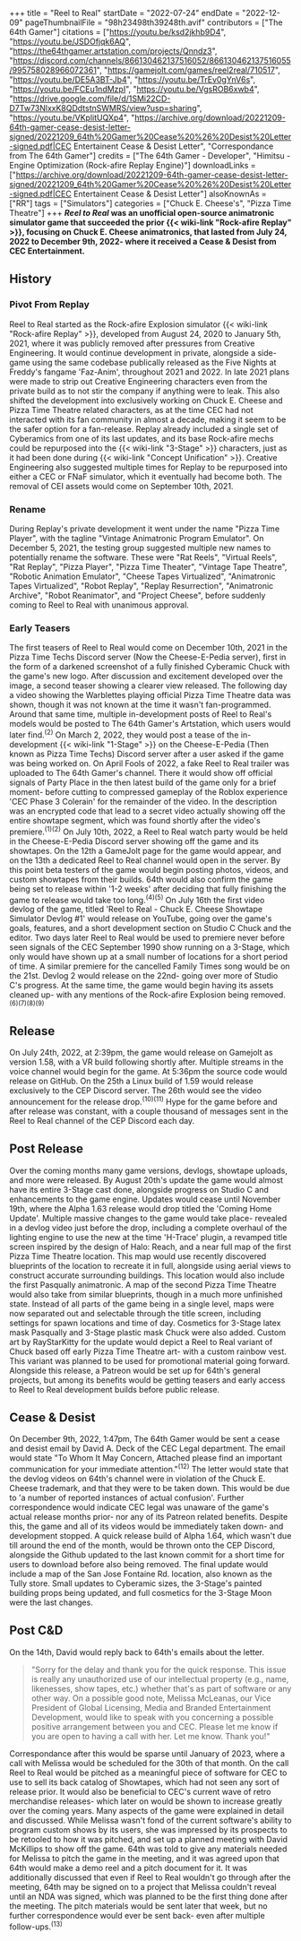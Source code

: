 +++
title = "Reel to Real"
startDate = "2022-07-24"
endDate = "2022-12-09"
pageThumbnailFile = "98h23498th39248th.avif"
contributors = ["The 64th Gamer"]
citations = ["https://youtu.be/ksd2jkhb9D4", "https://youtu.be/JSDOfjqk6AQ", "https://the64thgamer.artstation.com/projects/Qnndz3", "https://discord.com/channels/866130462137516052/866130462137516055/995758028966072361", "https://gamejolt.com/games/reel2real/710517", "https://youtu.be/DE5A3BT-Jb4", "https://youtu.be/TrEv0gYnV6s", "https://youtu.be/FCEu1ndMzpI", "https://youtu.be/VgsROB6xwb4", "https://drive.google.com/file/d/1SMi22CD-D7Tw73NlxxK8QDdtstnSWMRS/view?usp=sharing", "https://youtu.be/VKplitUQXp4", "https://archive.org/download/20221209-64th-gamer-cease-desist-letter-signed/20221209_64th%20Gamer%20Cease%20%26%20Desist%20Letter-signed.pdf|CEC Entertainent Cease & Desist Letter", "Correspondance from The 64th Gamer"]
credits = ["The 64th Gamer - Developer", "Himitsu - Engine Optimization (Rock-afire Replay Engine)"]
downloadLinks = ["https://archive.org/download/20221209-64th-gamer-cease-desist-letter-signed/20221209_64th%20Gamer%20Cease%20%26%20Desist%20Letter-signed.pdf|CEC Entertainent Cease & Desist Letter"]
alsoKnownAs = ["RR"]
tags = ["Simulators"]
categories = ["Chuck E. Cheese's", "Pizza Time Theatre"]
+++
***Reel to Real* was an unofficial open-source animatronic simulator game that succeeded the prior {{< wiki-link "Rock-afire Replay" >}}, focusing on Chuck E. Cheese animatronics, that lasted from July 24, 2022 to December 9th, 2022- where it received a Cease & Desist from CEC Entertainment.**

## History

### Pivot From Replay

Reel to Real started as the Rock-afire Explosion simulator {{< wiki-link "Rock-afire Replay" >}}, developed from August 24, 2020 to January 5th, 2021, where it was publicly removed after pressures from Creative Engineering. It would continue development in private, alongside a side-game using the same codebase publically released as the Five Nights at Freddy's fangame 'Faz-Anim', throughout 2021 and 2022.
In late 2021 plans were made to strip out Creative Engineering characters even from the private build as to not stir the company if anything were to leak. This also shifted the development into exclusively working on Chuck E. Cheese and Pizza Time Theatre related characters, as at the time CEC had not interacted with its fan community in almost a decade, making it seem to be the safer option for a fan-release. Replay already included a single set of Cyberamics from one of its last updates, and its base Rock-afire mechs could be repurposed into the {{< wiki-link "3-Stage" >}} characters, just as it had been done during {{< wiki-link "Concept Unification" >}}. Creative Engineering also suggested multiple times for Replay to be repurposed into either a CEC or FNaF simulator, which it eventually had become both. The removal of CEI assets would come on September 10th, 2021.

### Rename

During Replay's private development it went under the name "Pizza Time Player", with the tagline "Vintage Animatronic Program Emulator". On December 5, 2021, the testing group suggested multiple new names to potentially rename the software. These were "Rat Reels", "Virtual Reels", "Rat Replay", "Pizza Player", "Pizza Time Theater", "Vintage Tape Theatre", "Robotic Animation Emulator", "Cheese Tapes Virtualized", "Animatronic Tapes Virtualized", "Robot Replay", "Replay Resurrection", "Animatronic Archive", "Robot Reanimator", and "Project Cheese", before suddenly coming to Reel to Real with unanimous approval.

### Early Teasers

The first teasers of Reel to Real would come on December 10th, 2021 in the Pizza Time Techs Discord server (Now the Cheese-E-Pedia server), first in the form of a darkened screenshot of a fully finished Cyberamic Chuck with the game's new logo. After discussion and excitement developed over the image, a second teaser showing a clearer view released. The following day a video showing the Warblettes playing official Pizza Time Theatre data was shown, though it was not known at the time it wasn't fan-programmed.
Around that same time, multiple in-development posts of Reel to Real's models would be posted to The 64th Gamer's Artstation, which users would later find.<sup>(2)</sup> On March 2, 2022, they would post a tease of the in-development {{< wiki-link "1-Stage" >}} on the Cheese-E-Pedia (Then known as Pizza Time Techs) Discord server after a user asked if the game was being worked on.
On April Fools of 2022, a fake Reel to Real trailer was uploaded to The 64th Gamer's channel. There it would show off official signals of Party Place in the then latest build of the game only for a brief moment- before cutting to compressed gameplay of the Roblox experience 'CEC Phase 3 Colerain' for the remainder of the video. In the description was an encrypted code that lead to a secret video actually showing off the entire showtape segment, which was found shortly after the video's premiere.<sup>(1)(2)</sup>
On July 10th, 2022, a Reel to Real watch party would be held in the Cheese-E-Pedia Discord server showing off the game and its showtapes. On the 12th a GameJolt page for the game would appear, and on the 13th a dedicated Reel to Real channel would open in the server. By this point beta testers of the game would begin posting photos, videos, and custom showtapes from their builds. 64th would also confirm the game being set to release within '1-2 weeks' after deciding that fully finishing the game to release would take too long.<sup>(4)(5)</sup>
On July 16th the first video devlog of the game, titled 'Reel to Real - Chuck E. Cheese Showtape Simulator Devlog #1' would release on YouTube, going over the game's goals, features, and a short development section on Studio C Chuck and the editor. Two days later Reel to Real would be used to premiere never before seen signals of the CEC September 1990 show running on a 3-Stage, which only would have shown up at a small number of locations for a short period of time. A similar premiere for the cancelled Family Times song would be on the 21st. Devlog 2 would release on the 22nd- going over more of Studio C's progress. At the same time, the game would begin having its assets cleaned up- with any mentions of the Rock-afire Explosion being removed.<sup>(6)(7)(8)(9)</sup>

## Release

On July 24th, 2022, at 2:39pm, the game would release on Gamejolt as version 1.58, with a VR build following shortly after. Multiple streams in the voice channel would begin for the game. At 5:36pm the source code would release on GitHub. On the 25th a Linux build of 1.59 would release exclusively to the CEP Discord server. The 26th would see the video announcement for the release drop.<sup>(10)(11)</sup> Hype for the game before and after release was constant, with a couple thousand of messages sent in the Reel to Real channel of the CEP Discord each day.

## Post Release

Over the coming months many game versions, devlogs, showtape uploads, and more were released. By August 20th's update the game would almost have its entire 3-Stage cast done, alongside progress on Studio C and enhancements to the game engine. Updates would cease until November 19th, where the Alpha 1.63 release would drop titled the 'Coming Home Update'. Multiple massive changes to the game would take place- revealed in a devlog video just before the drop, including a complete overhaul of the lighting engine to use the new at the time 'H-Trace' plugin, a revamped title screen inspired by the design of Halo: Reach, and a near full map of the first Pizza Time Theatre location. This map would use recently discovered blueprints of the location to recreate it in full, alongside using aerial views to construct accurate surrounding buildings. This location would also include the first Pasqually animatronic. A map of the second Pizza Time Theatre would also take from similar blueprints, though in a much more unfinished state. Instead of all parts of the game being in a single level, maps were now separated out and selectable through the title screen, including settings for spawn locations and time of day. Cosmetics for 3-Stage latex mask Pasqually and 3-Stage plastic mask Chuck were also added. Custom art by RayStarKitty for the update would depict a Reel to Real variant of Chuck based off early Pizza Time Theatre art- with a custom rainbow vest. This variant was planned to be used for promotional material going forward. Alongside this release, a Patreon would be set up for 64th's general projects, but among its benefits would be getting teasers and early access to Reel to Real development builds before public release.

## Cease & Desist

On December 9th, 2022, 1:47pm, The 64th Gamer would be sent a cease and desist email by David A. Deck of the CEC Legal department. The email would state "To Whom It May Concern, Attached please find an important communication for your immediate attention."<sup>(12)</sup> The letter would state that the devlog videos on 64th's channel were in violation of the Chuck E. Cheese trademark, and that they were to be taken down. This would be due to 'a number of reported instances of actual confusion'. Further correspondence would indicate CEC legal was unaware of the game's actual release months prior- nor any of its Patreon related benefits. Despite this, the game and all of its videos would be immediately taken down- and development stopped. A quick release build of Alpha 1.64, which wasn't due till around the end of the month, would be thrown onto the CEP Discord, alongside the Github updated to the last known commit for a short time for users to download before also being removed.
The final update would include a map of the San Jose Fontaine Rd. location, also known as the Tully store. Small updates to Cyberamic sizes, the 3-Stage's painted building props being updated, and full cosmetics for the 3-Stage Moon were the last changes.

## Post C&D

On the 14th, David would reply back to 64th's emails about the letter.

> "Sorry for the delay and thank you for the quick response. This issue is really any unauthorized use of our intellectual property (e.g., name, likenesses, show tapes, etc.) whether that's as part of software or any other way.
> On a possible good note, Melissa McLeanas, our Vice President of Global Licensing, Media and Branded Entertainment Development, would like to speak with you concerning a possible positive arrangement between you and CEC. Please let me know if you are open to having a call with her. Let me know.
> Thank you!"

Correspondance after this would be sparse until January of 2023, where a call with Melissa would be scheduled for the 30th of that month. On the call Reel to Real would be pitched as a meaningful piece of software for CEC to use to sell its back catalog of Showtapes, which had not seen any sort of release prior. It would also be beneficial to CEC's current wave of retro merchandise releases- which later on would be shown to increase greatly over the coming years.
Many aspects of the game were explained in detail and discussed. While Melissa wasn't fond of the current software's ability to program custom shows by its users, she was impressed by its prospects to be retooled to how it was pitched, and set up a planned meeting with David McKillips to show off the game. 64th was told to give any materials needed for Melissa to pitch the game in the meeting, and it was agreed upon that 64th would make a demo reel and a pitch document for it.
It was additionally discussed that even if Reel to Real wouldn't go through after the meeting, 64th may be signed on to a project that Melissa couldn't reveal until an NDA was signed, which was planned to be the first thing done after the meeting. The pitch materials would be sent later that week, but no further correspondence would ever be sent back- even after multiple follow-ups.<sup>(13)</sup>
